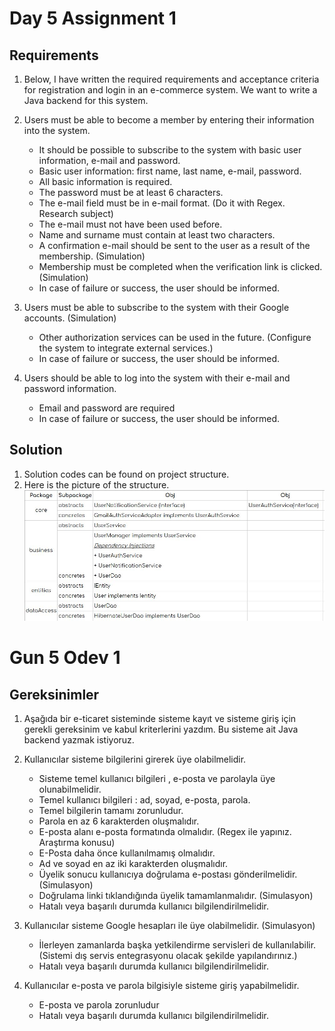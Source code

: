 # Day 5 Assignment 1

## Requirements

1. Below, I have written the required requirements and acceptance criteria for registration and login in an e-commerce system. We want to write a Java backend for this system.

2. Users must be able to become a member by entering their information into the system.

    * It should be possible to subscribe to the system with basic user information, e-mail and password. 
    * Basic user information: first name, last name, e-mail, password. 
    * All basic information is required.
    * The password must be at least 6 characters.
    * The e-mail field must be in e-mail format. (Do it with Regex. Research subject)
    * The e-mail must not have been used before.
    * Name and surname must contain at least two characters.
    * A confirmation e-mail should be sent to the user as a result of the membership. (Simulation)
    * Membership must be completed when the verification link is clicked. (Simulation)
    * In case of failure or success, the user should be informed.

3. Users must be able to subscribe to the system with their Google accounts. (Simulation)

    * Other authorization services can be used in the future. (Configure the system to integrate external services.)
    * In case of failure or success, the user should be informed.

4. Users should be able to log into the system with their e-mail and password information.

    * Email and password are required
    * In case of failure or success, the user should be informed.

## Solution
1. Solution codes can be found on project structure.
2. Here is the picture of the structure.
![Photo Of ProjectStructure](./day5assignment1.jpg)

# Gun 5 Odev 1

## Gereksinimler

1. Aşağıda bir e-ticaret sisteminde sisteme kayıt ve sisteme giriş için gerekli gereksinim ve kabul kriterlerini yazdım. Bu sisteme ait Java backend yazmak istiyoruz.

2. Kullanıcılar sisteme bilgilerini girerek üye olabilmelidir.

    * Sisteme temel kullanıcı bilgileri , e-posta ve parolayla üye olunabilmelidir. 
    * Temel kullanıcı bilgileri : ad, soyad, e-posta, parola. 
    * Temel bilgilerin tamamı zorunludur.
    * Parola en az 6 karakterden oluşmalıdır.
    * E-posta alanı e-posta formatında olmalıdır. (Regex ile yapınız. Araştırma konusu)
    * E-Posta daha önce kullanılmamış olmalıdır.
    * Ad ve soyad en az iki karakterden oluşmalıdır.
    * Üyelik sonucu kullanıcıya doğrulama e-postası gönderilmelidir. (Simulasyon)
    * Doğrulama linki tıklandığında üyelik tamamlanmalıdır. (Simulasyon)
    * Hatalı veya başarılı durumda kullanıcı bilgilendirilmelidir.

3. Kullanıcılar sisteme Google hesapları ile üye olabilmelidir. (Simulasyon)

    * İlerleyen zamanlarda başka yetkilendirme servisleri de kullanılabilir. (Sistemi dış servis entegrasyonu olacak şekilde yapılandırınız.)
    * Hatalı veya başarılı durumda kullanıcı bilgilendirilmelidir.

4. Kullanıcılar e-posta ve parola bilgisiyle sisteme giriş yapabilmelidir.

    * E-posta ve parola zorunludur
    * Hatalı veya başarılı durumda kullanıcı bilgilendirilmelidir.
